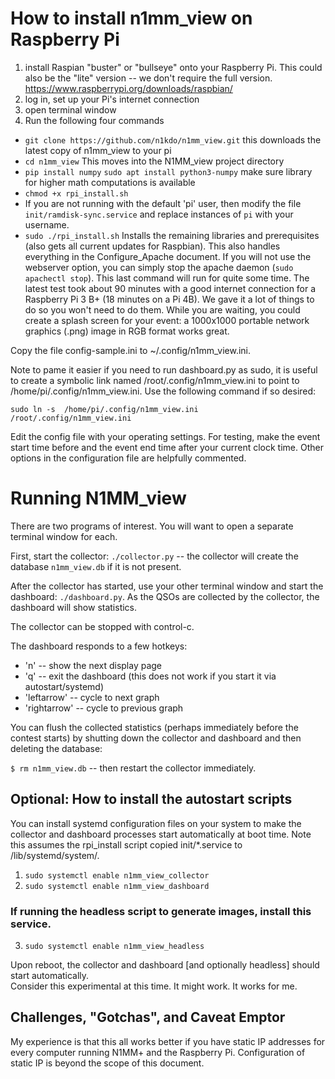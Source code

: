 # How to install n1mm_view on Raspberry Pi

1. install Raspian "buster" or "bullseye" onto your Raspberry Pi.  This could also be the "lite" version -- we don't require the full version. https://www.raspberrypi.org/downloads/raspbian/
1. log in, set up your Pi's internet connection
1. open terminal window
1. Run the following four commands
* `git clone https://github.com/n1kdo/n1mm_view.git`
this downloads the latest copy of n1mm_view to your pi
* `cd n1mm_view`
This moves into the N1MM_view project directory
* `pip install numpy` `sudo apt install python3-numpy`
make sure library for higher math computations is available
* `chmod +x rpi_install.sh`
* If you are not running with the default 'pi' user, then modify the file `init/ramdisk-sync.service` and replace instances of `pi` with your username.
* `sudo ./rpi_install.sh` 
Installs the remaining libraries and prerequisites (also gets all current updates for Raspbian). This also handles everything in the Configure_Apache document. If you will not use the webserver option, you can simply stop the apache daemon (`sudo apachectl stop`).
This last command will run for quite some time. 
The latest test took about 90 minutes with a good internet connection for a Raspberry Pi 3 B+ (18 minutes on a Pi 4B). We gave it a lot of things to do so you won't need to do them.
While you are waiting, you could create a splash screen for your event: a 1000x1000 portable network graphics (.png) image in RGB format works great.   

Copy the file config-sample.ini to ~/.config/n1mm_view.ini.

Note to pame it easier if you need to run dashboard.py as sudo, it is useful to create a symbolic link named /root/.config/n1mm_view.ini to point to /home/pi/.config/n1mm_view.ini.
Use the following command if so desired: 
 ```
sudo ln -s  /home/pi/.config/n1mm_view.ini    /root/.config/n1mm_view.ini
```
 
Edit the config file with your operating settings. For testing, make the event start time before and the event end time after your current clock time. Other options in the configuration file are helpfully commented.

# Running N1MM_view
There are two programs of interest.  You will want to open a separate terminal window for each.

First, start the collector: `./collector.py` -- the collector will create the database
`n1mm_view.db` if it is not present.

After the collector has started, use your other terminal window and start the dashboard:
`./dashboard.py`.  As the QSOs are collected by the collector, the dashboard will show
statistics.

The collector can be stopped with control-c.  

The dashboard responds to a few hotkeys:
* 'n' -- show the next display page
* 'q' -- exit the dashboard (this does not work if you start it via autostart/systemd)
* 'leftarrow' -- cycle to next graph
* 'rightarrow' -- cycle to previous graph

You can flush the collected statistics (perhaps immediately before the
contest starts) by shutting down the collector and dashboard and then
deleting the database:

`$ rm n1mm_view.db` -- then restart the collector immediately.

## Optional: How to install the autostart scripts

You can install systemd configuration files on your system to make the
collector and dashboard processes start automatically at boot time. Note this assumes the rpi_install script copied init/*.service to /lib/systemd/system/.

1. `sudo systemctl enable n1mm_view_collector`
1. `sudo systemctl enable n1mm_view_dashboard`

### If running the headless script to generate images, install this service.
3. `sudo systemctl enable n1mm_view_headless`

Upon reboot, the collector and dashboard [and optionally headless] should start automatically.  
Consider this experimental at this time.  It might work. It works for me.

## Challenges, "Gotchas", and Caveat Emptor

My experience is that this all works better if you have static IP addresses
for every computer running N1MM+ and the Raspberry Pi.  Configuration of
static IP is beyond the scope of this document.

